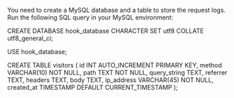 You need to create a MySQL database and a table to store the request logs. Run the following SQL query in your MySQL environment:

CREATE DATABASE hook_database CHARACTER SET utf8 COLLATE utf8_general_ci;

USE hook_database;

CREATE TABLE visitors (
    id INT AUTO_INCREMENT PRIMARY KEY,
    method VARCHAR(10) NOT NULL,
    path TEXT NOT NULL,
    query_string TEXT,
    referrer TEXT,
    headers TEXT,
    body TEXT,
    ip_address VARCHAR(45) NOT NULL,
    created_at TIMESTAMP DEFAULT CURRENT_TIMESTAMP
);
